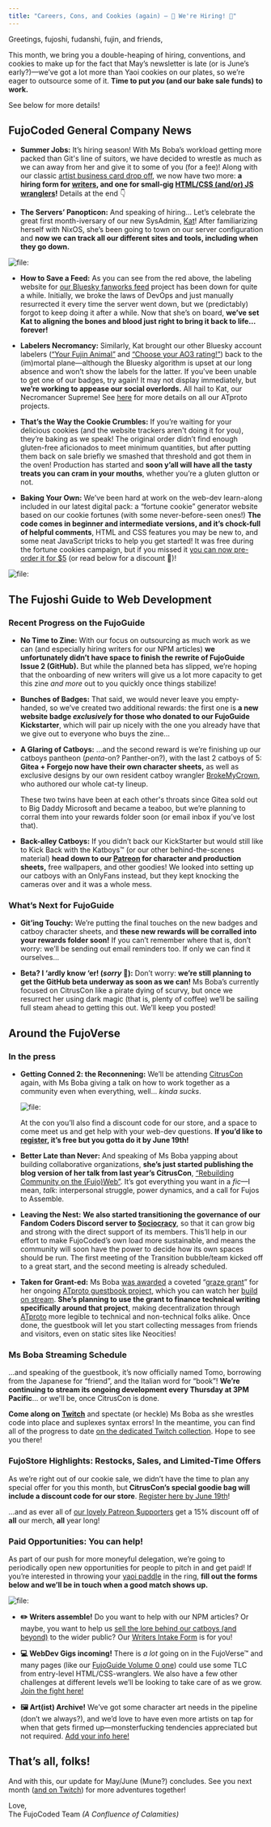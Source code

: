 ```yaml
---
title: "Careers, Cons, and Cookies (again) — 🏦 We're Hiring! 🏦"
---
```


Greetings, fujoshi, fudanshi, fujin, and friends,

This month, we bring you a double-heaping of hiring, conventions, and cookies to make up for the fact that May’s newsletter is late (or is June’s early?)—we’ve got a lot more than Yaoi cookies on our plates, so we’re eager to outsource some of it. **Time to put _you_ (and our bake sale funds) to work.**

See below for more details!


## FujoCoded General Company News

- **Summer Jobs:** It’s hiring season! With Ms Boba’s workload getting more packed than Git's line of suitors, we have decided to wrestle as much as we can away from her and give it to some of you (for a fee)! Along with our classic [artist business card drop off](https://forms.gle/Cm2wq9numpBMoUZJA), we now have two more: **a hiring form for [writers](https://forms.gle/DensB2JHppK4A98M8), and one for small-gig [HTML/CSS (and/or) JS wranglers](https://forms.gle/HNMHCJ5N5XoV35Y27)!** Details at the end 👇

- **The Servers’ Panopticon:** And speaking of hiring… Let’s celebrate the great first month-iversary of our new SysAdmin, [Kat](https://bsky.app/profile/kat.bsky.girlonthemoon.xyz)! After familiarizing herself with NixOS, she’s been going to town on our server configuration and **now we can track all our different sites and tools, including when they go down.**

![file:](./images/status.png)

- **How to Save a Feed:** As you can see from the red above, the labeling website for [our Bluesky fanworks feed](https://bsky.app/profile/fanworkslabels.bsky.social) project has been down for quite a while. Initially, we broke the laws of DevOps and just manually resurrected it every time the server went down, but we (predictably) forgot to keep doing it after a while. Now that she’s on board, **we’ve set Kat to aligning the bones and blood just right to bring it back to life… forever!**

- **Labelers Necromancy:** Similarly, Kat brought our other Bluesky account labelers ([“Your Fujin Animal”](https://bsky.app/profile/fujinlabeler.bsky.social) and [“Choose your AO3 rating!”](https://bsky.app/profile/ao3labeler.bsky.social)) back to the (im)mortal plane—although the Bluesky algorithm is upset at our long absence and won’t show the labels for the latter. If you’ve been unable to get one of our badges, try again! It may not display immediately, but **we’re working to appease our social overlords.** All hail to Kat, our Necromancer Supreme! See [here](https://atfujo.fujocoded.com/) for more details on all our ATproto projects.

- **That’s the Way the Cookie Crumbles:** If you’re waiting for your delicious cookies (and the website trackers aren't doing it for you), they’re baking as we speak! The original order didn’t find enough gluten-free aficionados to meet minimum quantities, but after putting them back on sale briefly we smashed that threshold and got them in the oven! Production has started and **soon y’all will have all the tasty treats you can cram in your mouths**, whether you’re a gluten glutton or not.

- **Baking Your Own:** We’ve been hard at work on the web-dev learn-along included in our latest digital pack: a “fortune cookie” generator website based on our cookie fortunes (with some never-before-seen ones!) **The code comes in beginner and intermediate versions, and it’s chock-full of helpful comments**, HTML and CSS features you may be new to, and some neat JavaScript tricks to help you get started! It was free during the fortune cookies campaign, but if you missed it [you can now pre-order it for $5](https://store.fujocoded.com/products/fandom-cookies/fandom-cookies-digital-items-pack-discounted) (or read below for a discount 👀)!

![file:](./images/learnalong_css.png)


## The Fujoshi Guide to Web Development

### Recent Progress on the FujoGuide

- **No Time to Zine:** With our focus on outsourcing as much work as we can (and especially hiring writers for our NPM articles) **we unfortunately didn’t have space to finish the rewrite of FujoGuide Issue 2 (GitHub).** But while the planned beta has slipped, we’re hoping that the onboarding of new writers will give us a lot more capacity to get this zine _and more_ out to you quickly once things stabilize!

- **Bunches of Badges:** That said, we would never leave you empty-handed, so we’ve created two additional rewards: the first one is **a new website badge _exclusively_ for those who donated to our FujoGuide Kickstarter**, which will pair up nicely with the one you already have that we give out to everyone who buys the zine...

- **A Glaring of Catboys:** ...and the second reward is we’re finishing up our catboys pantheon (_penta_-on? Panther-on?), with the last 2 catboys of 5: **Gitea + Forgejo now have their own character sheets,** as well as exclusive designs by our own resident catboy wrangler [BrokeMyCrown](https://www.fujoweb.dev/team/brokemycrown), who authored our whole cat-ty lineup.

  These two twins have been at each other's throats since Gitea sold out to Big Daddy Microsoft and became a teaboo, but we’re planning to corral them into your rewards folder soon (or email inbox if you’ve lost that).

- **Back-alley Catboys:** If you didn’t back our KickStarter but would still like to Kick Back with the Katboys™ (or our other behind-the-scenes material) **head down to our [Patreon](https://www.patreon.com/fujocoded) for character and production sheets,** free wallpapers, and other goodies! We looked into setting up our catboys with an OnlyFans instead, but they kept knocking the cameras over and it was a whole mess.

### What’s Next for FujoGuide

- **Git’ing Touchy:** We’re putting the final touches on the new badges and catboy character sheets, and **these new rewards will be corralled into your rewards folder soon!** If you can’t remember where that is, don’t worry: we’ll be sending out email reminders too. If only we can find it ourselves...

- **Beta? I ‘ardly know ‘er! (_sorry_ 🥺):** Don’t worry: **we’re still planning to get the GitHub beta underway as soon as we can!** Ms Boba’s currently focused on CitrusCon like a pirate dying of scurvy, but once we resurrect her using dark magic (that is, plenty of coffee) we’ll be sailing full steam ahead to getting this out. We’ll keep you posted!


## Around the FujoVerse

### In the press

- **Getting Conned 2: the Reconnening:** We’ll be attending [CitrusCon](https://www.citruscon.com/) again, with Ms Boba giving a talk on how to work together as a community even when everything, well... _kinda sucks_.

  ![file:](images/citruscon_talk.png)

  At the con you’ll also find a discount code for our store, and a space to come meet us and get help with your web-dev questions. **If you’d like to [register](https://www.eventbrite.com/e/citrus-con-2025-tickets-949332648507), it’s free but you gotta do it by June 19th!**

- **Better Late than Never:** And speaking of Ms Boba yapping about building collaborative organizations, **she’s just started publishing the blog version of her talk from last year’s CitrusCon**, [“Rebuilding Community on the (Fujo)Web”](https://www.essentialrandomness.com/posts/rebuilding-community-on-the-web/part-1). It’s got everything you want in a _fic_—I mean, _talk_: interpersonal struggle, power dynamics, and a call for Fujos to Assemble.

- **Leaving the Nest:** **We also started transitioning the governance of our Fandom Coders Discord server to [Sociocracy](https://www.sociocracyforall.org/content/)**, so that it can grow big and strong with the direct support of its members. This’ll help in our effort to make FujoCoded’s own load more sustainable, and means the community will soon have the power to decide how its own spaces should be run. The first meeting of the Transition bubble/team kicked off to a great start, and the second meeting is already scheduled.

- **Taken for Grant-ed:** Ms Boba [was awarded](https://bsky.app/profile/essentialrandom.bsky.social/post/3lqb53vot7c23) a coveted “[graze grant](https://bsky.app/profile/graze.social/post/3lohcyw37fc2j)” for her ongoing [ATproto guestbook project](https://github.com/FujoWebDev/lexicon-guestbook), which you can watch her [build on stream](https://www.twitch.tv/collections/OdaSBo9XORgtPQ). **She’s planning to use the grant to finance technical writing specifically around that project**, making decentralization through [ATproto](https://atproto.com/) more legible to technical and non-technical folks alike. Once done, the guestbook will let you start collecting messages from friends and visitors, even on static sites like Neocities!

### Ms Boba Streaming Schedule

...and speaking of the guestbook, it’s now officially named Tomo, borrowing from the Japanese for “friend”, and the Italian word for “book”! **We’re continuing to stream its ongoing development every Thursday at 3PM Pacific**... or we'll be, once CitrusCon is done.

**Come along on [Twitch](https://www.twitch.tv/essentialrandomness)** and spectate (or heckle) Ms Boba as she wrestles code into place and suplexes syntax errors! In the meantime, you can find all of the progress to date [on the dedicated Twitch collection](https://www.twitch.tv/collections/OdaSBo9XORgtPQ). Hope to see you there!

### FujoStore Highlights: Restocks, Sales, and Limited-Time Offers

As we’re right out of our cookie sale, we didn’t have the time to plan any special offer for you this month, but **CitrusCon’s special goodie bag will include a discount code for our store**. [Register here by June 19th](https://www.eventbrite.com/e/citrus-con-2025-tickets-949332648507)!

...and as ever all of [our lovely Patreon $upporters](https://www.patreon.com/fujocoded) get a 15% discount off of **all** our merch, **all** year long!

### Paid Opportunities: You can help!

As part of our push for more moneyful delegation, we’re going to periodically open new opportunities for people to pitch in and get paid! If you’re interested in throwing your [yaoi paddle](https://store.fujocoded.com/products/paddles) in the ring, **fill out the forms below and we’ll be in touch when a good match shows up.**

![file:](./images/we_want_you.png)

- **✏️ Writers assemble!** Do you want to help with our NPM articles? Or maybe, you want to help us [sell the lore behind our catboys (and beyond)](https://www.fujoweb.dev/characters) to the wider public? Our [Writers Intake Form](https://forms.gle/DensB2JHppK4A98M8) is for you!

- **💻 WebDev Gigs incoming!** There is _a lot_ going on in the FujoVerse™ and many pages (like our [FujoGuide Volume 0 one](https://www.fujoweb.dev/volume-0)) could use some TLC from entry-level HTML/CSS-wranglers. We also have a few other challenges at different levels we’ll be looking to take care of as we grow. [Join the fight here!](https://forms.gle/HNMHCJ5N5XoV35Y27)

- **🖼️ Art(ist) Archive!** We’ve got some character art needs in the pipeline (don’t we always?), and we’d love to have even more artists on tap for when that gets firmed up—monsterfucking tendencies appreciated but not required. [Add your info here!](https://forms.gle/Cm2wq9numpBMoUZJA)


## That’s all, folks!

And with this, our update for May/June (Mune?) concludes. See you next month ([and on
Twitch](https://www.twitch.tv/essentialrandomness)) for more adventures
together!

Love,<br /> The FujoCoded Team _(A Confluence of Calamities)_
